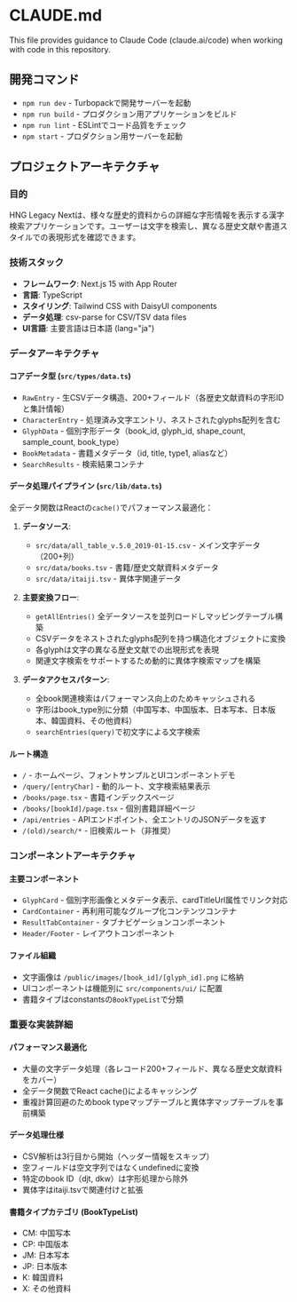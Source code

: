 # CLAUDE.md

This file provides guidance to Claude Code (claude.ai/code) when working with code in this repository.

## 開発コマンド

- `npm run dev` - Turbopackで開発サーバーを起動
- `npm run build` - プロダクション用アプリケーションをビルド  
- `npm run lint` - ESLintでコード品質をチェック
- `npm start` - プロダクション用サーバーを起動

## プロジェクトアーキテクチャ

### 目的
HNG Legacy Nextは、様々な歴史的資料からの詳細な字形情報を表示する漢字検索アプリケーションです。ユーザーは文字を検索し、異なる歴史文献や書道スタイルでの表現形式を確認できます。

### 技術スタック
- **フレームワーク**: Next.js 15 with App Router  
- **言語**: TypeScript
- **スタイリング**: Tailwind CSS with DaisyUI components
- **データ処理**: csv-parse for CSV/TSV data files
- **UI言語**: 主要言語は日本語 (lang="ja")

### データアーキテクチャ

#### コアデータ型 (`src/types/data.ts`)
- `RawEntry` - 生CSVデータ構造、200+フィールド（各歴史文献資料の字形IDと集計情報）
- `CharacterEntry` - 処理済み文字エントリ、ネストされたglyphs配列を含む
- `GlyphData` - 個別字形データ（book_id, glyph_id, shape_count, sample_count, book_type）
- `BookMetadata` - 書籍メタデータ（id, title, type1, aliasなど）
- `SearchResults` - 検索結果コンテナ

#### データ処理パイプライン (`src/lib/data.ts`)
全データ関数はReactの`cache()`でパフォーマンス最適化：

1. **データソース**:
   - `src/data/all_table_v.5.0_2019-01-15.csv` - メイン文字データ（200+列）
   - `src/data/books.tsv` - 書籍/歴史文献資料メタデータ  
   - `src/data/itaiji.tsv` - 異体字関連データ

2. **主要変換フロー**:
   - `getAllEntries()` 全データソースを並列ロードしマッピングテーブル構築
   - CSVデータをネストされたglyphs配列を持つ構造化オブジェクトに変換
   - 各glyphは文字の異なる歴史文献での出現形式を表現
   - 関連文字検索をサポートするため動的に異体字検索マップを構築

3. **データアクセスパターン**:
   - 全book関連検索はパフォーマンス向上のためキャッシュされる
   - 字形はbook_type別に分類（中国写本、中国版本、日本写本、日本版本、韓国資料、その他資料）
   - `searchEntries(query)`で初文字による文字検索

#### ルート構造
- `/` - ホームページ、フォントサンプルとUIコンポーネントデモ
- `/query/[entryChar]` - 動的ルート、文字検索結果表示
- `/books/page.tsx` - 書籍インデックスページ
- `/books/[bookId]/page.tsx` - 個別書籍詳細ページ 
- `/api/entries` - APIエンドポイント、全エントリのJSONデータを返す
- `/(old)/search/*` - 旧検索ルート（非推奨）

### コンポーネントアーキテクチャ

#### 主要コンポーネント
- `GlyphCard` - 個別字形画像とメタデータ表示、cardTitleUrl属性でリンク対応
- `CardContainer` - 再利用可能なグループ化コンテンツコンテナ
- `ResultTabContainer` - タブナビゲーションコンポーネント
- `Header/Footer` - レイアウトコンポーネント

#### ファイル組織
- 文字画像は `/public/images/[book_id]/[glyph_id].png` に格納
- UIコンポーネントは機能別に `src/components/ui/` に配置
- 書籍タイプはconstantsの`BookTypeList`で分類

### 重要な実装詳細

#### パフォーマンス最適化
- 大量の文字データ処理（各レコード200+フィールド、異なる歴史文献資料をカバー）
- 全データ関数でReact cache()によるキャッシング
- 重複計算回避のためbook typeマップテーブルと異体字マップテーブルを事前構築

#### データ処理仕様  
- CSV解析は3行目から開始（ヘッダー情報をスキップ）
- 空フィールドは空文字列ではなくundefinedに変換
- 特定のbook ID（djt, dkw）は字形処理から除外
- 異体字はitaiji.tsvで関連付けと拡張

#### 書籍タイプカテゴリ (BookTypeList)
- CM: 中国写本
- CP: 中国版本  
- JM: 日本写本
- JP: 日本版本
- K: 韓国資料
- X: その他資料